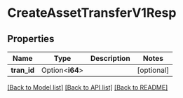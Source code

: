 # CreateAssetTransferV1Resp

## Properties

Name | Type | Description | Notes
------------ | ------------- | ------------- | -------------
**tran_id** | Option<**i64**> |  | [optional]

[[Back to Model list]](../README.md#documentation-for-models) [[Back to API list]](../README.md#documentation-for-api-endpoints) [[Back to README]](../README.md)


